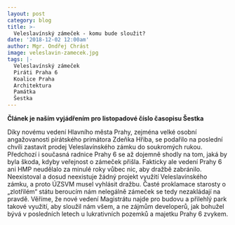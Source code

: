 ```yaml
---
layout: post
category: blog
title: >-
  Veleslavínský zámeček - komu bude sloužit?
date: '2018-12-02 12:00am'
author: Mgr. Ondřej Chrást
image: veleslavin-zamecek.jpg
tags: |-
  Veleslavínský zámeček
  Piráti Praha 6
  Koalice Praha
  Architektura
  Památka
  Šestka
---
```

**Článek je naším vyjádřením pro listopadové číslo časopisu Šestka**


Díky novému vedení Hlavního města Prahy, zejména velké osobní angažovanosti pirátského primátora Zdeňka Hřiba, se podařilo na poslední
chvíli zastavit prodej Veleslavínského zámku do soukromých rukou. Předchozí i současná radnice Prahy 6 se až dojemně shodly na tom, 
jaká by byla škoda, kdyby veřejnost o zámeček přišla.
Fakticky ale vedení Prahy 6 ani HMP neudělalo za minulé roky vůbec nic, aby dražbě zabránilo. 
Neexistoval a dosud neexistuje žádný projekt využití Veleslavínského zámku, a proto ÚZSVM musel vyhlásit dražbu. Časté proklamace starosty
o „zlotřilém“ státu beroucím nám nelegálně zámeček se tedy nezakládají na pravdě. Věříme, že nové vedení Magistrátu najde pro
budovu a přilehlý park takové využití, aby sloužil nám všem, a ne zájmům developerů,  jak bohužel bývá v posledních letech u lukrativních
pozemků a majetku Prahy 6 zvykem.


